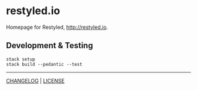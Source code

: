 # restyled.io

Homepage for Restyled, http://restyled.io.

## Development & Testing

```
stack setup
stack build --pedantic --test
```

---

[CHANGELOG](./CHANGELOG.md) | [LICENSE](./LICENSE)
